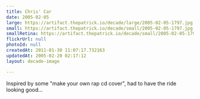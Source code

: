 ```yaml
---
title: Chris' Car
date: 2005-02-05
large: https://artifact.thepatrick.io/decade/large/2005-02-05-1797.jpg
small: https://artifact.thepatrick.io/decade/small/2005-02-05-1797.jpg
smallRetina: https://artifact.thepatrick.io/decade/small/2005-02-05-1797@2x.jpg
flickrUrl: null
photoId: null
createdAt: 2011-01-30 11:07:17.732163
updatedAt: 2005-02-20 02:17:12
layout: decade-image

---
```

Inspired by some "make your own rap cd cover", had to have the ride looking good...
